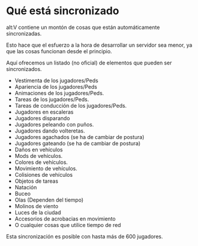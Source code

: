 # Qué está sincronizado

alt:V contiene un montón de cosas que están automáticamente sincronizadas.

Esto hace que el esfuerzo a la hora de desarrollar un servidor sea menor, ya que las cosas funcionan desde el principio.

Aquí ofrecemos un listado (no oficial) de elementos que pueden ser sincronizados.

-   Vestimenta de los jugadores/Peds
-   Apariencia de los jugadores/Peds
-   Animaciones de los jugadores/Peds.
-   Tareas de los jugadores/Peds.
-   Tareas de conducción de los jugadores/Peds.
-   Jugadores en escaleras
-   Jugadores disparando
-   Jugadores peleando con puños.
-   Jugadores dando volteretas.
-   Jugadores agachados (se ha de cambiar de postura)
-   Jugadores gateando (se ha de cambiar de postura)
-   Daños en vehículos
-   Mods de vehículos.
-   Colores de vehículos.
-   Movimiento de vehículos.
-   Colisiones de vehículos
-   Objetos de tareas
-   Natación
-   Buceo
-   Olas (Dependen del tiempo)
-   Molinos de viento
-   Luces de la ciudad
-   Accesorios de acrobacias en movimiento
-   O cualquier cosas que utilice tiempo de red

Esta sincronización es posible con hasta más de 600 jugadores.
